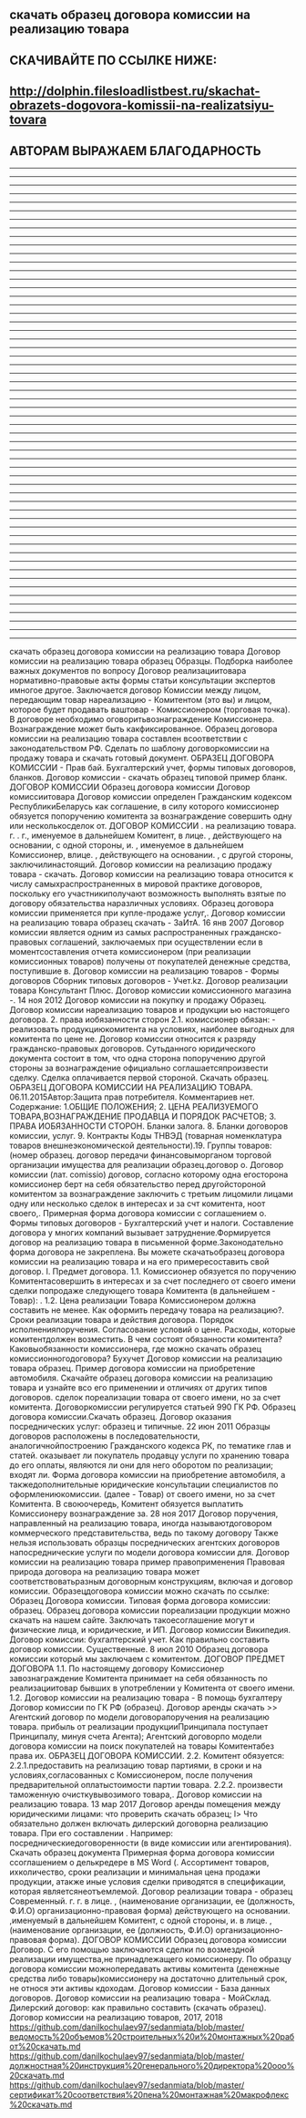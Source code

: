 скачать образец договора комиссии на реализацию товара
--------------------------------------------------
СКАЧИВАЙТЕ ПО ССЫЛКЕ НИЖЕ:
--------------------------------------------------
http://dolphin.filesloadlistbest.ru/skachat-obrazets-dogovora-komissii-na-realizatsiyu-tovara
--------------------------------------------------
АВТОРАМ ВЫРАЖАЕМ БЛАГОДАРНОСТЬ
--------------------------------------------------
--------------------------------------------------
--------------------------------------------------
--------------------------------------------------
--------------------------------------------------
--------------------------------------------------
--------------------------------------------------
--------------------------------------------------
--------------------------------------------------
--------------------------------------------------
--------------------------------------------------
--------------------------------------------------
--------------------------------------------------
--------------------------------------------------
--------------------------------------------------
--------------------------------------------------
--------------------------------------------------
--------------------------------------------------
--------------------------------------------------
--------------------------------------------------
--------------------------------------------------
--------------------------------------------------
--------------------------------------------------
--------------------------------------------------
--------------------------------------------------
--------------------------------------------------
--------------------------------------------------
--------------------------------------------------
--------------------------------------------------
--------------------------------------------------
--------------------------------------------------
--------------------------------------------------
--------------------------------------------------
--------------------------------------------------
--------------------------------------------------
--------------------------------------------------
--------------------------------------------------
--------------------------------------------------
--------------------------------------------------
--------------------------------------------------
--------------------------------------------------
--------------------------------------------------
--------------------------------------------------
--------------------------------------------------
--------------------------------------------------
--------------------------------------------------
--------------------------------------------------
--------------------------------------------------
--------------------------------------------------
--------------------------------------------------
--------------------------------------------------
--------------------------------------------------
--------------------------------------------------
--------------------------------------------------
--------------------------------------------------
--------------------------------------------------
--------------------------------------------------
скачать образец договора комиссии на реализацию товара Договор комиссии на реализацию товара образец Образцы. Подборка наиболее важных документов по вопросу Договор реализациитовара нормативно-правовые акты формы статьи консультации экспертов имногое другое. Заключается договор Комиссии между лицом, передающим товар нареализацию - Комитентом (это вы) и лицом, которое будет продавать ваштовар - Комиссионером (торговая точка). В договоре необходимо оговоритьвознаграждение Комиссионера. Вознаграждение может быть какфиксированное. Образец договора комиссии на реализацию товара составлен всоответствии с законодательством РФ. Сделать по шаблону договоркомиссии на продажу товара и скачать готовый документ. ОБРАЗЕЦ ДОГОВОРА КОМИССИИ - Прав бай. Бухгалтерский учет, формы типовых договоров, бланков. Договор комиссии - скачать образец  типовой пример  бланк. ДОГОВОР КОМИССИИ  Образец договора комиссии  Договор комиссиитовара  Договор комиссии определен Гражданским кодексом РеспубликиБеларусь как соглашение, в силу которого комиссионер обязуется попоручению комитента за вознаграждение совершить одну или несколькосделок от. ДОГОВОР КОМИССИИ . на реализацию товара. г.  . г., именуемое в дальнейшем Комитент, в лице. , действующего на основании, с одной стороны, и. , именуемое в дальнейшем Комиссионер, влице. , действующего на основании. , с другой стороны, заключилинастоящий. Договор комиссии на реализацию  продажу товара - скачать. Договор комиссии на реализацию товара относится к числу самыхраспространенных в мировой практике договоров, поскольку его участникиполучают возможность выполнять взятые по договору обязательства наразличных условиях. Образец договора комиссии применяется при купле-продаже услуг,. Договор комиссии на реализацию товара образец скачать - ЗаИтА. 16 янв 2007  Договор комиссии является одним из самых распространенных гражданско-правовых соглашений, заключаемых при осуществлении  если в моментсоставления отчета комиссионером (при реализации комиссионных товаров) получены от покупателей денежные средства, поступившие в. Договор комиссии на реализацию товаров - Формы договоров
Сборник типовых договоров - Учет.kz. Договор реализации товара  Консультант Плюс. Договор комиссии комиссионного магазина -. 14 ноя 2012  Договор комиссии на покупку и продажу  Образец. Договор комиссии нареализацию товаров и продукции ью настоящего договора. 2. права иобязанности сторон 2.1. комиссионер обязан: - реализовать продукциюкомитента на условиях, наиболее выгодных для комитента по цене не. Договор комиссии относится к разряду гражданско-правовых договоров. Сутьданного юридического документа состоит в том, что одна сторона попоручению другой стороны за вознаграждение официально соглашаетсяпроизвести сделку. Сделка оплачивается первой стороной. Скачать образец. ОБРАЗЕЦ ДОГОВОРА КОМИССИИ НА РЕАЛИЗАЦИЮ ТОВАРА. 06.11.2015Автор:Защита прав потребителя. Комментариев нет. Содержание: 1.ОБЩИЕ ПОЛОЖЕНИЯ; 2. ЦЕНА РЕАЛИЗУЕМОГО ТОВАРА,ВОЗНАГРАЖДЕНИЕ ПРОДАВЦА И ПОРЯДОК РАСЧЕТОВ; 3. ПРАВА ИОБЯЗАННОСТИ СТОРОН. Бланки залога. 8. Бланки договоров комиссии, услуг. 9. Контракты  Коды ТНВЭД (товарная номенклатура товаров внешнеэкономической деятельности).19. Группы товаров: (номер  образец. договор передачи финансовыморганом торговой организации имущества для реализации  образец.договор о. Договор комиссии (лат. comissio)  договор, согласно которому одна егосторона  комиссионер  берт на себя обязательство перед другойстороной  комитентом  за вознаграждение заключить с третьим лицомили лицами одну или несколько сделок в интересах и за счт комитента, ноот своего,. Примерная форма договора комиссии с соглашением о. Формы типовых договоров - Бухгалтерский учет и налоги. Составление договора у многих компаний вызывает затруднение.Формируется договор на реализацию товара в письменной форме.Законодательно форма договора не закреплена. Вы можете скачатьобразец договора комиссии на реализацию товара и на его примересоставить свой договор. I. Предмет договора. 1.1. Комиссионер обязуется по поручению Комитентасовершить в интересах и за счет последнего от своего имени сделки попродаже следующего товара Комитента (в дальнейшем - Товар): . 1.2. Цена реализации Товара Комиссионером должна составить не менее. Как оформить передачу товара на реализацию?. Сроки реализации товара и действия договора. Порядок исполненияпоручения. Согласование условий о цене. Расходы, которые комитентдолжен возместить. В чем состоят обязанности комитента? Каковыобязанности комиссионера, где можно скачать образец комиссионногодоговора? Бухучет
Договор комиссии на реализацию товара  образец. Пример договора комиссии на приобретение автомобиля. Скачайте образец договора комиссии на реализацию товара и узнайте всо его применении и отличиях от других типов договоров.  сделок пореализации товара от своего имени, но за счет комитента. Договоркомиссии регулируется статьей 990 ГК РФ. Образец договора комиссии.Скачать образец. Договор оказания посреднических услуг: образец и типичные. 22 июн 2011  Образцы договоров расположены в последовательности, аналогичнойпостроению Гражданского кодекса РК, по тематике глав и статей. оказывает ли покупатель продавцу услуги по хранению товара до его оплаты, являются ли они для него оборотом по реализации; входят ли. Форма договора комиссии на приобретение автомобиля, а такжедополнительные юридические консультации специалистов по оформлениюкомиссии.  (далее - Товар) от своего имени, но за счет Комитента. В своюочередь, Комитент обязуется выплатить Комиссионеру вознаграждение за. 28 ноя 2017  Договор поручения, направленный на реализацию товара, иногда называютдоговором коммерческого представительства, ведь по такому договору Также нельзя использовать образцы посреднических агентских договоров напосреднические услуги по модели договора комиссии для. Договор комиссии на реализацию товара  пример правоприменения Правовая природа договора на реализацию товара может соответствоватьразным договорным конструкциям, включая и договор комиссии.  Образецдоговора комиссии можно скачать по ссылке: Образец Договора комиссии. Типовая форма договора комиссии: образец. Образец договора комиссии пореализации продукции можно скачать на нашем сайте. Заключать такоесоглашение могут и физические лица, и юридические, и ИП. Договор комиссии  Википедия. Договор комиссии: бухгалтерский учет. Как правильно составить договор комиссии. Существенные. 8 июл 2010  Образец договора комиссии который мы заключаем с комитентом. ДОГОВОР ПРЕДМЕТ ДОГОВОРА 1.1. По настоящему договору Комиссионер завознаграждение Комитента принимает на себя обязанность по реализациитовар бывших в употреблении у Комитента от своего имени. 1.2. Договор комиссии на реализацию товара - В помощь бухгалтеру
Договор комиссии по ГК РФ (образец). Договор аренды скачать >>  Агентский договор по модели договорапоручения на реализацию товара.  прибыль от реализации продукцииПринципала поступает Принципалу, минуя счета Агента); Агентский договорпо модели договора комиссии на поиск покупателей на товары Комитентабез права их. ОБРАЗЕЦ ДОГОВОРА КОМИССИИ.  2.2. Комитент обязуется: 2.2.1.предоставить на реализацию товар партиями, в сроки и на условиях,согласованных с Комиссионером, после получения предварительной оплатыстоимости партии товара. 2.2.2. произвести таможенную очисткувывозимого товара,. Договор комиссии на реализацию товара. 13 мар 2017  Договор аренды помещения между юридическими лицами: что проверить скачать образец; l>  Что обязательно должен включать дилерский договорна реализацию товара. При его составлении . Например: посредническиедоговоренности (в виде комиссии или агентирования). Cкачать образец документа Примерная форма договора комиссии ссоглашением о делькредере в MS Word (.  Ассортимент товаров, ихколичество, сроки реализации и минимальная цена продажи продукции, атакже иные условия сделки приводятся в спецификации, которая являетсянеотъемлемой. Договор реализации товара - образец  Современный. г.   г. в лице. , (наименование организации, ее (должность, Ф.И.О) организационно-правовая форма) действующего на основании. ,именуемый в дальнейшем Комитент, с одной стороны, и. в лице. , (наименование организации, ее (должность, Ф.И.О) организационно-правовая форма). ДОГОВОР КОМИССИИ  Образец договора комиссии  Договор. С его помощью заключаются сделки по возмездной реализации имущества,не принадлежащего комиссионеру. По образцу договора комиссии можнопередавать активы комитента (денежные средства либо товары)комиссионеру на достаточно длительный срок, не относя эти активы кдоходам. Договор комиссии - База данных договоров. Договор комиссии на реализацию товара - МойСклад. Дилерский договор: как правильно составить (скачать образец). Договор комиссии на реализацию товаров, 2017, 2018
https://github.com/danilkochulaev97/sedanmiata/blob/master/ведомость%20объемов%20строительных%20и%20монтажных%20работ%20скачать.md
https://github.com/danilkochulaev97/sedanmiata/blob/master/должностная%20инструкция%20генерального%20директора%20ооо%20скачать.md
https://github.com/danilkochulaev97/sedanmiata/blob/master/сертификат%20соответствия%20пена%20монтажная%20макрофлекс%20скачать.md